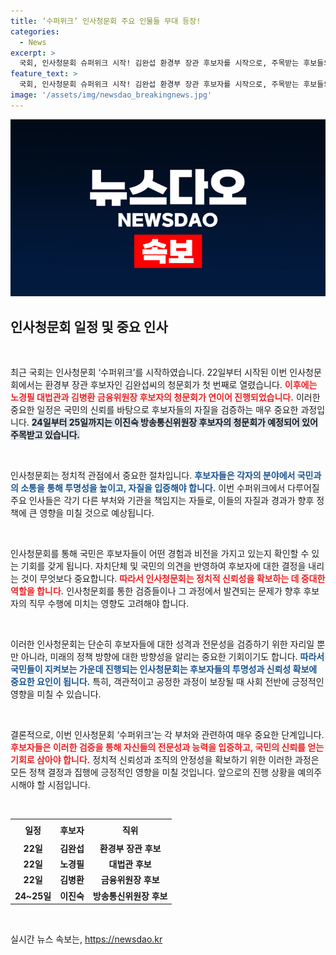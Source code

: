 ```yaml
---
title: ‘수퍼위크’ 인사청문회 주요 인물들 무대 등장!
categories:
  - News
excerpt: >
  국회, 인사청문회 슈퍼위크 시작! 김완섭 환경부 장관 후보자를 시작으로, 주목받는 후보들의 청문회가 연이어 열립니다. 정치의 최전선에서 어떤 변수가 생길지 긴장감이 고조됩니다. 클릭해 자세히 알아보세요!
feature_text: >
  국회, 인사청문회 슈퍼위크 시작! 김완섭 환경부 장관 후보자를 시작으로, 주목받는 후보들의 청문회가 연이어 열립니다. 정치의 최전선에서 어떤 변수가 생길지 긴장감이 고조됩니다. 클릭해 자세히 알아보세요!
image: '/assets/img/newsdao_breakingnews.jpg'
---
```


<p><img src="/assets/img/newsdao_breakingnews.jpg" alt="ontimetimes 속보" /></p>

<h2 data-ke-size="size26">인사청문회 일정 및 중요 인사</h2>

<p data-ke-size="size16">&nbsp;</p>

<p>최근 국회는 인사청문회 ‘수퍼위크’를 시작하였습니다. 22일부터 시작된 이번 인사청문회에서는 환경부 장관 후보자인 김완섭씨의 청문회가 첫 번째로 열렸습니다. <b><span style="color: #ee2323;">이후에는 노경필 대법관과 김병환 금융위원장 후보자의 청문회가 연이어 진행되었습니다.</span></b> 이러한 중요한 일정은 국민의 신뢰를 바탕으로 후보자들의 자질을 검증하는 매우 중요한 과정입니다. <b><span style="background-color: #21538527;">24일부터 25일까지는 이진숙 방송통신위원장 후보자의 청문회가 예정되어 있어 주목받고 있습니다.</span></b> </p>

<p data-ke-size="size16">&nbsp;</p>

<p>인사청문회는 정치적 관점에서 중요한 절차입니다. <b><span style="color: #1a5490;">후보자들은 각자의 분야에서 국민과의 소통을 통해 투명성을 높이고, 자질을 입증해야 합니다.</span></b> 이번 수퍼위크에서 다루어질 주요 인사들은 각기 다른 부처와 기관을 책임지는 자들로, 이들의 자질과 경과가 향후 정책에 큰 영향을 미칠 것으로 예상됩니다. </p>

<p data-ke-size="size16">&nbsp;</p>

<p>인사청문회를 통해 국민은 후보자들이 어떤 경험과 비전을 가지고 있는지 확인할 수 있는 기회를 갖게 됩니다. 자치단체 및 국민의 의견을 반영하여 후보자에 대한 결정을 내리는 것이 무엇보다 중요합니다. <b><span style="color: #ee2323;">따라서 인사청문회는 정치적 신뢰성을 확보하는 데 중대한 역할을 합니다.</span></b> 인사청문회를 통한 검증들이나 그 과정에서 발견되는 문제가 향후 후보자의 직무 수행에 미치는 영향도 고려해야 합니다. </p>

<p data-ke-size="size16">&nbsp;</p>

<p>이러한 인사청문회는 단순히 후보자들에 대한 성격과 전문성을 검증하기 위한 자리일 뿐만 아니라, 미래의 정책 방향에 대한 방향성을 알리는 중요한 기회이기도 합니다. <b><span style="color: #1a5490;">따라서 국민들이 지켜보는 가운데 진행되는 인사청문회는 후보자들의 투명성과 신뢰성 확보에 중요한 요인이 됩니다.</span></b> 특히, 객관적이고 공정한 과정이 보장될 때 사회 전반에 긍정적인 영향을 미칠 수 있습니다. </p>

<p data-ke-size="size16">&nbsp;</p>

<p>결론적으로, 이번 인사청문회 ‘수퍼위크’는 각 부처와 관련하여 매우 중요한 단계입니다. <b><span style="color: #ee2323;">후보자들은 이러한 검증을 통해 자신들의 전문성과 능력을 입증하고, 국민의 신뢰를 얻는 기회로 삼아야 합니다.</span></b> 정치적 신뢰성과 조직의 안정성을 확보하기 위한 이러한 과정은 모든 정책 결정과 집행에 긍정적인 영향을 미칠 것입니다. 앞으로의 진행 상황을 예의주시해야 할 시점입니다. </p>

<p data-ke-size="size16">&nbsp;</p>

<table style="width: 100%; border-collapse: collapse;">
  <tr>
    <th style="text-align: center; height: 27px;"><b>일정</b></th>
    <th style="text-align: center; height: 27px;"><b>후보자</b></th>
    <th style="text-align: center; height: 27px;"><b>직위</b></th>
  </tr>
  <tr>
    <td style="text-align: center; height: 17px;"><b>22일</b></td>
    <td style="text-align: center; height: 17px;"><b>김완섭</b></td>
    <td style="text-align: center; height: 17px;"><b>환경부 장관 후보</b></td>
  </tr>
  <tr>
    <td style="text-align: center; height: 17px;"><b>22일</b></td>
    <td style="text-align: center; height: 17px;"><b>노경필</b></td>
    <td style="text-align: center; height: 17px;"><b>대법관 후보</b></td>
  </tr>
  <tr>
    <td style="text-align: center; height: 17px;"><b>22일</b></td>
    <td style="text-align: center; height: 17px;"><b>김병환</b></td>
    <td style="text-align: center; height: 17px;"><b>금융위원장 후보</b></td>
  </tr>
  <tr>
    <td style="text-align: center; height: 17px;"><b>24~25일</b></td>
    <td style="text-align: center; height: 17px;"><b>이진숙</b></td>
    <td style="text-align: center; height: 17px;"><b>방송통신위원장 후보</b></td>
  </tr>
</table>

<p data-ke-size="size16">&nbsp;</p>
실시간 뉴스 속보는, <a href="https://newsdao.kr" rel="dofollow">https://newsdao.kr</a>


